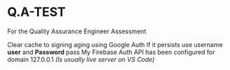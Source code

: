 # Q.A-TEST
For the Quality Assurance Engineer Assessment

Clear cache to signing aging using Google Auth
If it persists use username **user** and **Password** pass
My Firebase Auth API has been configured for domain 127.0.0.1 _(Is usually live server on VS Code)_
